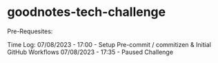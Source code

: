 # goodnotes-tech-challenge

Pre-Requesites:



Time Log:
07/08/2023 - 17:00 - Setup Pre-commit / commitizen & Initial GitHub Workflows
07/08/2023 - 17:35 - Paused Challenge
